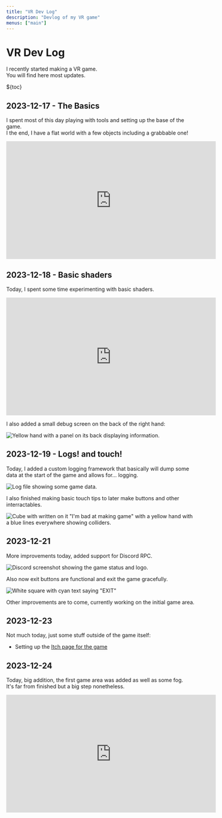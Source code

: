 ```yaml
---
title: "VR Dev Log"
description: "Devlog of my VR game"
menus: ["main"]
---
```


# VR Dev Log

I recently started making a VR game.  
You will find here most updates.

${toc}

## 2023-12-17 - The Basics

I spent most of this day playing with tools and setting up the base of the game.  
I the end, I have a flat world with a few objects including a grabbable one!

<iframe title="2023-12-17 21-02-14 - Basic Movement + Grab test" width="560" height="315" src="https://v.j4.lc/videos/embed/a02eed15-44db-443a-9ba4-36ff6bdf27e1" frameborder="0" allowfullscreen="" sandbox="allow-same-origin allow-scripts allow-popups"></iframe>

## 2023-12-18 - Basic shaders

Today, I spent some time experimenting with basic shaders.

<iframe title="2023-12-18 02-08-43 - Basic Shaders test" width="560" height="315" src="https://v.j4.lc/videos/embed/e36e60f2-221d-4e45-aeda-ddf06401d4cb" frameborder="0" allowfullscreen="" sandbox="allow-same-origin allow-scripts allow-popups"></iframe>

I also added a small debug screen on the back of the right hand:

![Yellow hand with a panel on its back displaying information.](https://i.j4.lc/ShareX/2023/12/Godot_v4.2.1-stable_mono_win64_t7B0O05Q5L.png)

## 2023-12-19 - Logs! and touch!

Today, I added a custom logging framework that basically will dump some data at the start of the game and allows for... logging.

![Log file showing some game data.](https://i.j4.lc/ShareX/2023/12/Code_XnY2T70mAu.png)

I also finished making basic touch tips to later make buttons and other interractables.

![Cube with written on it "I'm bad at making game" with a yellow hand with a blue lines everywhere showing colliders.](https://i.j4.lc/ShareX/2023/12/Godot_v4.2.1-stable_mono_win64_QDMgN03jZB.png)


## 2023-12-21

More improvements today, added support for Discord RPC.

![Discord screenshot showing the game status and logo.](https://i.j4.lc/ShareX/2023/12/Discord_NfjHxKQ1VX.png)

Also now exit buttons are functional and exit the game gracefully.

![White square with cyan text saying "EXIT"](https://i.j4.lc/ShareX/2023/12/Godot_v4.2.1-stable_mono_win64_vGY5VcjHYi.png)

Other improvements are to come, currently working on the initial game area.

## 2023-12-23

Not much today, just some stuff outside of the game itself:

- Setting up the [Itch page for the game](https://j4lc.itch.io/udwxr)

## 2023-12-24

Today, big addition, the first game area was added as well as some fog.  
It's far from finished but a big step nonetheless.

<iframe title="2023-12-24 12-53-11" width="560" height="315" src="https://v.j4.lc/videos/embed/0bdd9af9-60f4-4b5c-856f-73d216c112de" frameborder="0" allowfullscreen="" sandbox="allow-same-origin allow-scripts allow-popups"></iframe>
